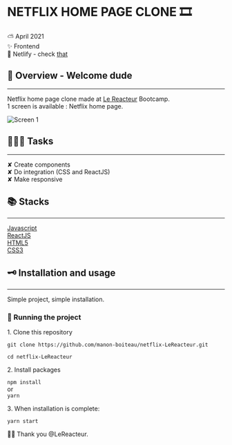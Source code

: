 # NETFLIX HOME PAGE CLONE 🎞

⛅️ April 2021  
✨ Frontend  
🔗 Netlify - check [that](https://mynetflix-lereacteur-2021.netlify.app/)

## 🌈 Overview - Welcome dude

---

Netflix home page clone made at [Le Reacteur](https://www.lereacteur.io/) Bootcamp.  
1 screen is available : Netflix home page.

![Screen 1](src/assets/img/netflix-desktop.png)

## 👩🏻‍💻 Tasks

---

✘ Create components  
✘ Do integration (CSS and ReactJS)  
✘ Make responsive

## 📚 Stacks

---

[Javascript](https://www.w3schools.com/js/default.asp)  
[ReactJS](https://fr.reactjs.org/docs/getting-started.html)  
[HTML5](https://www.w3schools.com/html/default.asp)  
[CSS3](https://www.w3schools.com/css/default.asp)

## 🗝 Installation and usage

---

Simple project, simple installation.

### 🚙 Running the project

1️. Clone this repository

`git clone https://github.com/manon-boiteau/netflix-LeReacteur.git`

`cd netflix-LeReacteur`

2️. Install packages

`npm install`  
or  
`yarn`

3️. When installation is complete:

`yarn start`

🙏🏻 Thank you @LeReacteur.
